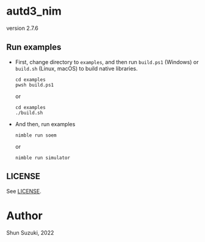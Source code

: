 # autd3_nim

version 2.7.6

## Run examples

- First, change directory to `examples`, and then run `build.ps1` (Windows) or `build.sh` (Linux, macOS) to build native libraries.

  ```
  cd examples
  pwsh build.ps1
  ```

  or

  ```
  cd examples
  ./build.sh
  ```

- And then, run examples

  ```
  nimble run soem
  ```

  or

  ```
  nimble run simulator
  ```

## LICENSE

See [LICENSE](https://github.com/shinolab/autd3/blob/master/LICENSE).

# Author

Shun Suzuki, 2022
